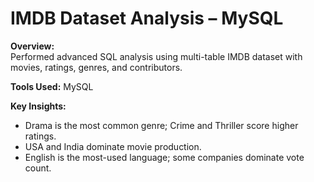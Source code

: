 # IMDB Dataset Analysis – MySQL

**Overview:**  
Performed advanced SQL analysis using multi-table IMDB dataset with movies, ratings, genres, and contributors.

**Tools Used:** MySQL

**Key Insights:**  
- Drama is the most common genre; Crime and Thriller score higher ratings.  
- USA and India dominate movie production.  
- English is the most-used language; some companies dominate vote count.